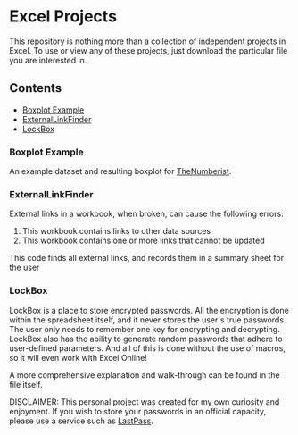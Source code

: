 # Excel Projects

This repository is nothing more than a collection of independent projects in Excel. To use or view 
any of these projects, just download the particular file you are interested in.

## Contents

* [Boxplot Example](#boxplot-example)
* [ExternalLinkFinder](#externallinkfinder)
* [LockBox](#lockbox)

### Boxplot Example

An example dataset and resulting boxplot for [TheNumberist](https://thenumberist.wordpress.com/2018/02/20/how-to-make-a-boxplot-in-excel/).

### ExternalLinkFinder

External links in a workbook, when broken, can cause the following errors:

1. This workbook contains links to other data sources
2. This workbook contains one or more links that cannot be updated

This code finds all external links, and records them in a summary sheet for the user

### LockBox

LockBox is a place to store encrypted passwords. All the encryption is done within the spreadsheet
itself, and it never stores the user's true passwords. The user only needs to remember one key for 
encrypting and decrypting. LockBox also has the ability to generate random passwords that adhere 
to user-defined parameters. And all of this is done without the use of macros, so it will even work
with Excel Online!

A more comprehensive explanation and walk-through can be found in the file itself.

DISCLAIMER: This personal project was created for my own curiosity and enjoyment. If you 
wish to store your passwords in an official capacity, please use a service such as 
[LastPass](https://www.lastpass.com/).
